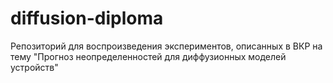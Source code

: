 # diffusion-diploma
Репозиторий для воспроизведения экспериментов, описанных в ВКР на тему "Прогноз неопределенностей для диффузионных моделей устройств"
